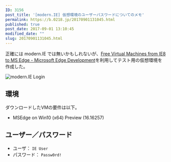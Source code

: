 ```yaml
---
ID: 3156
post_title: '[modern.IE] 仮想環境のユーザーパスワードについてのメモ'
permalink: https://b.0218.jp/20170901131045.html
published: true
post_date: 2017-09-01 13:10:45
modified_date: ""
slug: 20170901131045.html
---
```

正確には modern.IE では無いかもしれないが、[Free Virtual Machines from IE8 to MS Edge - Microsoft Edge Development](https://developer.microsoft.com/en-us/microsoft-edge/tools/vms/)を利用してテスト用の仮想環境を作成した。

![modern.IE Login](https://i.imgur.com/UH41tmkl.png)

## 環境

ダウンロードしたVMの要件は以下。

* MSEdge on Win10 (x64) Preview (16.16257)


## ユーザー／パスワード

* ユーザ： `IE User`
* パスワード： `Passw0rd!`